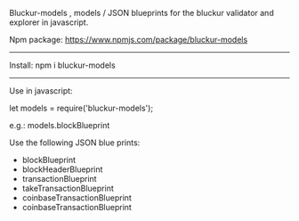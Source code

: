 Bluckur-models
, models / JSON blueprints for the bluckur validator and explorer in javascript.

Npm package: https://www.npmjs.com/package/bluckur-models

<hr>

Install: npm i bluckur-models

<hr>

Use in javascript:

let models = require('bluckur-models');

e.g.: models.blockBlueprint

Use the following JSON blue prints:

<ul>
  <li>blockBlueprint</li>
  <li>blockHeaderBlueprint</li>
  <li>transactionBlueprint</li>
  <li>takeTransactionBlueprint</li>
  <li>coinbaseTransactionBlueprint</li>
  <li>coinbaseTransactionBlueprint</li>
</ul>
